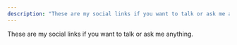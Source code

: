 ```yaml
---
description: "These are my social links if you want to talk or ask me anything."
---
```


These are my social links if you want to talk or ask me anything.
